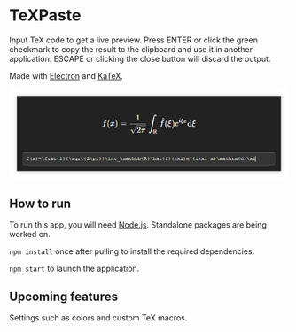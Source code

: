 # TeXPaste
Input TeX code to get a live preview. Press ENTER or click the green checkmark to copy the result to the clipboard and use it in another application. ESCAPE or clicking the close button will discard the output.

Made with [Electron](https://www.electronjs.org/) and [KaTeX](https://katex.org/).

<img src="./docs/images/demo.png">

## How to run
To run this app, you will need [Node.js](https://nodejs.org/). Standalone packages are being worked on.

`npm install` once after pulling to install the required dependencies.

`npm start` to launch the application.

## Upcoming features
Settings such as colors and custom TeX macros.
